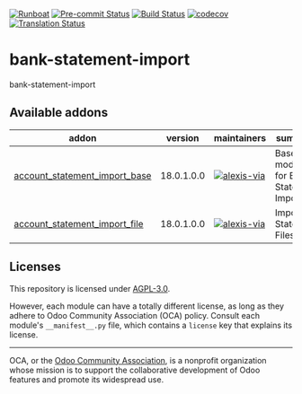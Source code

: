 
[![Runboat](https://img.shields.io/badge/runboat-Try%20me-875A7B.png)](https://runboat.odoo-community.org/builds?repo=OCA/bank-statement-import&target_branch=18.0)
[![Pre-commit Status](https://github.com/OCA/bank-statement-import/actions/workflows/pre-commit.yml/badge.svg?branch=18.0)](https://github.com/OCA/bank-statement-import/actions/workflows/pre-commit.yml?query=branch%3A18.0)
[![Build Status](https://github.com/OCA/bank-statement-import/actions/workflows/test.yml/badge.svg?branch=18.0)](https://github.com/OCA/bank-statement-import/actions/workflows/test.yml?query=branch%3A18.0)
[![codecov](https://codecov.io/gh/OCA/bank-statement-import/branch/18.0/graph/badge.svg)](https://codecov.io/gh/OCA/bank-statement-import)
[![Translation Status](https://translation.odoo-community.org/widgets/bank-statement-import-18-0/-/svg-badge.svg)](https://translation.odoo-community.org/engage/bank-statement-import-18-0/?utm_source=widget)

<!-- /!\ do not modify above this line -->

# bank-statement-import

bank-statement-import

<!-- /!\ do not modify below this line -->

<!-- prettier-ignore-start -->

[//]: # (addons)

Available addons
----------------
addon | version | maintainers | summary
--- | --- | --- | ---
[account_statement_import_base](account_statement_import_base/) | 18.0.1.0.0 | [![alexis-via](https://github.com/alexis-via.png?size=30px)](https://github.com/alexis-via) | Base module for Bank Statement Import
[account_statement_import_file](account_statement_import_file/) | 18.0.1.0.0 | [![alexis-via](https://github.com/alexis-via.png?size=30px)](https://github.com/alexis-via) | Import Statement Files

[//]: # (end addons)

<!-- prettier-ignore-end -->

## Licenses

This repository is licensed under [AGPL-3.0](LICENSE).

However, each module can have a totally different license, as long as they adhere to Odoo Community Association (OCA)
policy. Consult each module's `__manifest__.py` file, which contains a `license` key
that explains its license.

----
OCA, or the [Odoo Community Association](http://odoo-community.org/), is a nonprofit
organization whose mission is to support the collaborative development of Odoo features
and promote its widespread use.
